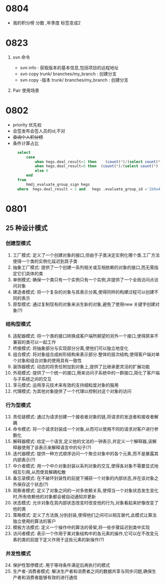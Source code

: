 # 0804
- 我的积分榜 分数 ,年季度 标签变成2

# 0823
1. svn 命令
   - svn info : 获取版本的基本信息,包括项目的远程地址
   - svn copy trunk/ branches/my_branch : 创建分支
   - svn copy -版本 trunk/ branches/my_branch : 创建分支

2. Pair 使用场景
# 0802
- priority 优先权
- 会签发布会签人员的id,不对
- ~~查询个人积分榜~~
- 条件计算占比
  ``` sql
    select
		case 
			when hegs.deal_result=1 then 	(count(*)/(select count(*) from hmdj_evaluate_group_sign where  evaluate_group_id=hegs.evaluate_group_id)) > 0.8
			when hegs.deal_result=0 then  (count(*)/(select count(*) from hmdj_evaluate_group_sign where  evaluate_group_id=hegs.evaluate_group_id)) > 0.2
			else 0
		end
    from
        hmdj_evaluate_group_sign hegs
    where  hegs.deal_result = 1 and   hegs .evaluate_group_id ='1b9a420c0e954b4f86cc717b4cc5e3dc1'
  ``` 

# 0801
## 25 种设计模式
### 创建型模式
1. 工厂模式: 定义了一个创建对象的接口,但由于子类决定实例化哪个类.工厂方法使得一个类的实例化延迟到其子类
2. 抽象工厂模式: 提供了一个创建一系列相关或互相依赖的对象的接口,而无需指定它们具体的类
3. 单例模式: 确保一个类只有一个实例只有一个实例,并提供了一个全局访问点访问对象
4. 建造者模式: 将一个复杂的对象与其表示分离,使得同样的构建过程可以创建不同的表示
5. 原型模式: 通过复制现有的对象来派生新的对象,避免了使用new 关键字创建对象(?)

### 结构型模式
6. 适配器模式: 将一个类的接口转换成客户端所期望的另外一个接口,使得原来不兼容的类可以一起工作
7. 桥接模式: 将抽象部分与实现部分分离,使他们可以独立地变化
8. 组合模式: 将对象组合成树形结构来表示部分.整体的层次结构,使得客户端对单个对象和组合对象的使用具有一致性
9. 装饰器模式: 动态的将责任附加到对象上,提供了比继承更灵活的扩展功能
10. 外观模式: 提供了一个统一的接口,用来访问子系统中的一群接口,简化了客户端与子系统之间的交互
11. 享元模式: 运用享元技术来有效的支持细粒度对象的服用
12. 代理模式: 为其他对象提供了一个代理以控制对这个对象的访问

### 行为型模式
13. 责任链模式: 通过为请求创建一个接收者对象的链,将请求的发送者和接收者解耦
14. 命令模式: 将一个请求封装成一个对象,从而可以使用不同的请求对客户进行参数化
15. 解释器模式: 给定一个语言,定义他的文法的一钟表示,并定义一个解释器,该解释器使用了该表示来解释语言中的句子(?)
16. 迭代器模式: 提供一种方式顺序访问一个聚合对象中的各个元素,而不是暴露其内部表示(?)
17. 中介者模式: 用一个中介对象封装以系列对象的交互,使得各对象不需要显式地相互引用,从而使其解耦松散
18. 备忘录模式: 在不破坏封装性的前提下捕获一个对象的内部状态,并在该对象之外保存这个状态(?)
19. 观察者模式: 定义了对象之间的一对多依赖关系,使得当一个对象状态发生变化时,所有依赖他的对象都会被自动通知并更新
20. 状态模式: 允许对象在其内部状态改变时改变他的行为,对象看起来好像改变了他的类
21. 策略模式: 定义了方法族,分别封装,使得他们之间可以相互替代,此模式让算法独立使用的算法的客户
22. 模板方法模式: 定义一个操作中的算法的骨架,将一些步骤延迟到类中实现
23. 访问者模式: 表示一个作用于某对象结构中的各元素的操作,它可以在不改变元素的类的前提下定义作用于这些元素的新操作(?)

### 并发性模式
24. 保护性暂停模式: 用于等待条件满足后再执行的模式
25. 生产者-消费者模式: 解决生产者和消费者之间的数据共享与同步问题,确保生产者和消费者能够有效的进行通信

 
